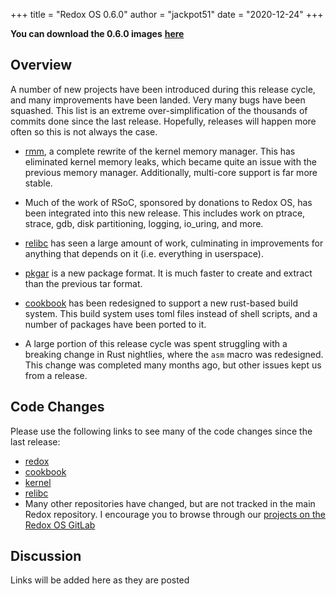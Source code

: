 +++
title = "Redox OS 0.6.0"
author = "jackpot51"
date = "2020-12-24"
+++

**You can download the 0.6.0 images**
[**here**](https://gitlab.redox-os.org/redox-os/redox/-/jobs/31100/artifacts/browse/build/img/)

## Overview

A number of new projects have been introduced during this release cycle, and
many improvements have been landed. Very many bugs have been squashed. This list
is an extreme over-simplification of the thousands of commits done since the
last release. Hopefully, releases will happen more often so this is not always
the case.

- [rmm](https://gitlab.redox-os.org/redox-os/rmm/), a complete rewrite of
the kernel memory manager. This has eliminated kernel memory leaks, which became
quite an issue with the previous memory manager. Additionally, multi-core
support is far more stable.

- Much of the work of RSoC, sponsored by donations to Redox OS, has been
integrated into this new release. This includes work on ptrace, strace, gdb,
disk partitioning, logging, io_uring, and more.

- [relibc](https://gitlab.redox-os.org/redox-os/relibc/) has seen a large amount
of work, culminating in improvements for anything that depends on it (i.e.
everything in userspace).

- [pkgar](https://gitlab.redox-os.org/redox-os/pkgar/) is a new package format.
It is much faster to create and extract than the previous tar format.

- [cookbook](https://gitlab.redox-os.org/redox-os/cookbook/) has been redesigned
to support a new rust-based build system. This build system uses toml files
instead of shell scripts, and a number of packages have been ported to it.

- A large portion of this release cycle was spent struggling with a breaking
change in Rust nightlies, where the `asm` macro was redesigned. This change was
completed many months ago, but other issues kept us from a release.

## Code Changes

Please use the following links to see many of the code changes since the last
release:

- [redox](https://gitlab.redox-os.org/redox-os/redox/compare/0.5.0...0.6.0)
- [cookbook](https://gitlab.redox-os.org/redox-os/cookbook/compare/0.5.0...0.6.0)
- [kernel](https://gitlab.redox-os.org/redox-os/kernel/compare/0.5.0...0.6.0)
- [relibc](https://gitlab.redox-os.org/redox-os/relibc/compare/0.5.0...0.6.0)
- Many other repositories have changed, but are not tracked in the main Redox
  repository. I encourage you to browse through our
  [projects on the Redox OS GitLab](https://gitlab.redox-os.org/redox-os)

## Discussion

Links will be added here as they are posted

